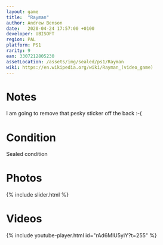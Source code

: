 ```yaml
---
layout: game
title:  "Rayman"
author: Andrew Benson
date:   2020-04-24 17:57:00 +0100
developer: UBISOFT
region: PAL
platform: PS1
rarity: 9
ean: 3307212805230
assetLocation: /assets/img/sealed/ps1/Rayman
wiki: https://en.wikipedia.org/wiki/Rayman_(video_game)
---
```


# Notes

I am going to remove that pesky sticker off the back :-(

# Condition

Sealed condition

# Photos

{% include slider.html %}

# Videos

{% include youtube-player.html id="rAd6MlU5yiY?t=255" %}
